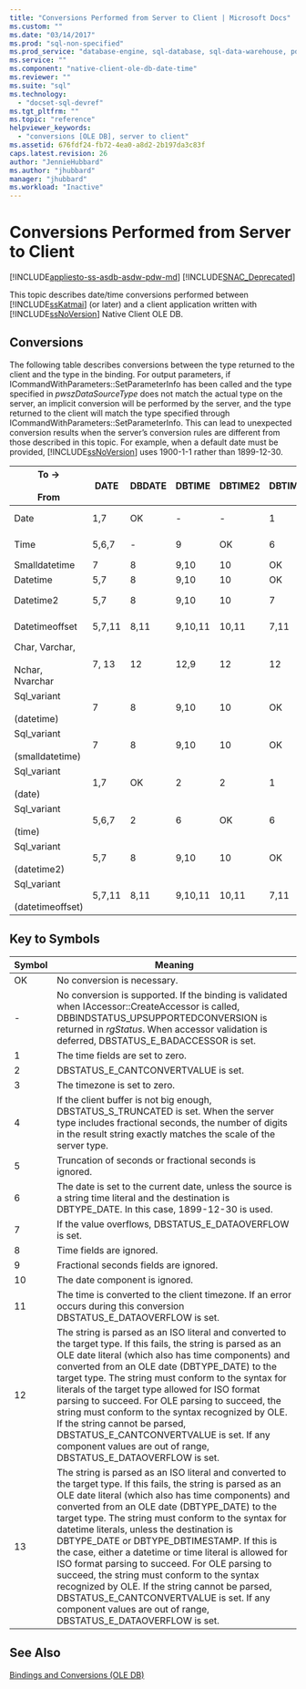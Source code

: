 ```yaml
---
title: "Conversions Performed from Server to Client | Microsoft Docs"
ms.custom: ""
ms.date: "03/14/2017"
ms.prod: "sql-non-specified"
ms.prod_service: "database-engine, sql-database, sql-data-warehouse, pdw"
ms.service: ""
ms.component: "native-client-ole-db-date-time"
ms.reviewer: ""
ms.suite: "sql"
ms.technology: 
  - "docset-sql-devref"
ms.tgt_pltfrm: ""
ms.topic: "reference"
helpviewer_keywords: 
  - "conversions [OLE DB], server to client"
ms.assetid: 676fdf24-fb72-4ea0-a8d2-2b197da3c83f
caps.latest.revision: 26
author: "JennieHubbard"
ms.author: "jhubbard"
manager: "jhubbard"
ms.workload: "Inactive"
---
```

# Conversions Performed from Server to Client
[!INCLUDE[appliesto-ss-asdb-asdw-pdw-md](../../includes/appliesto-ss-asdb-asdw-pdw-md.md)]
[!INCLUDE[SNAC_Deprecated](../../includes/snac-deprecated.md)]

  This topic describes date/time conversions performed between [!INCLUDE[ssKatmai](../../includes/sskatmai-md.md)] (or later) and a client application written with [!INCLUDE[ssNoVersion](../../includes/ssnoversion-md.md)] Native Client OLE DB.  
  
## Conversions  
 The following table describes conversions between the type returned to the client and the type in the binding. For output parameters, if ICommandWithParameters::SetParameterInfo has been called and the type specified in *pwszDataSourceType* does not match the actual type on the server, an implicit conversion will be performed by the server, and the type returned to the client will match the type specified through ICommandWithParameters::SetParameterInfo. This can lead to unexpected conversion results when the server’s conversion rules are different from those described in this topic. For example, when a default date must be provided, [!INCLUDE[ssNoVersion](../../includes/ssnoversion-md.md)] uses 1900-1-1 rather than 1899-12-30.  
  
|To -><br /><br /> From|DATE|DBDATE|DBTIME|DBTIME2|DBTIMESTAMP|DBTIMESTAMPOFFSET|FILETIME|BYTES|VARIANT|SSVARIANT|BSTR|STR|WSTR|  
|----------------------|----------|------------|------------|-------------|-----------------|-----------------------|--------------|-----------|-------------|---------------|----------|---------|----------|  
|Date|1,7|OK|-|-|1|1,3|1,7|-|OK (VT_BSTR)|OK|OK|4|4|  
|Time|5,6,7|-|9|OK|6|3,6|5,6|-|OK (VT_BSTR)|OK|OK|4|4|  
|Smalldatetime|7|8|9,10|10|OK|3|7|-|7 (VT_DATE)|OK|OK|4|4|  
|Datetime|5,7|8|9,10|10|OK|3|7|-|7 (VT_DATE)|OK|OK|4|4|  
|Datetime2|5,7|8|9,10|10|7|3|5,7|-|OK (VT_BSTR)|OK|OK|4|4|  
|Datetimeoffset|5,7,11|8,11|9,10,11|10,11|7,11|OK|5,7,11|-|OK (VT_BSTR)|OK|OK|4|4|  
|Char, Varchar,<br /><br /> Nchar, Nvarchar|7, 13|12|12,9|12|12|12|7,13|N/A|N/A|N/A|N/A|N/A|N/A|  
|Sql_variant<br /><br /> (datetime)|7|8|9,10|10|OK|3|7|-|7(VT_DATE)|OK|OK|4|4|  
|Sql_variant<br /><br /> (smalldatetime)|7|8|9,10|10|OK|3|7|-|7(VT_DATE)|OK|OK|4|4|  
|Sql_variant<br /><br /> (date)|1,7|OK|2|2|1|1,3|1,7|-|OK(VT_BSTR)|OK|OK|4|4|  
|Sql_variant<br /><br /> (time)|5,6,7|2|6|OK|6|3,6|5,6|-|OK(VT_BSTR)|OK|OK|4|4|  
|Sql_variant<br /><br /> (datetime2)|5,7|8|9,10|10|OK|3|5,7|-|OK(VT_BSTR)|OK|OK|4|4|  
|Sql_variant<br /><br /> (datetimeoffset)|5,7,11|8,11|9,10,11|10,11|7,11|OK|5,7,11|-|OK(VT_BSTR)|OK|OK|4|4|  
  
## Key to Symbols  
  
|Symbol|Meaning|  
|------------|-------------|  
|OK|No conversion is necessary.|  
|-|No conversion is supported. If the binding is validated when IAccessor::CreateAccessor is called, DBBINDSTATUS_UPSUPPORTEDCONVERSION is returned in *rgStatus*. When accessor validation is deferred, DBSTATUS_E_BADACCESSOR is set.|  
|1|The time fields are set to zero.|  
|2|DBSTATUS_E_CANTCONVERTVALUE is set.|  
|3|The timezone is set to zero.|  
|4|If the client buffer is not big enough, DBSTATUS_S_TRUNCATED is set. When the server type includes fractional seconds, the number of digits in the result string exactly matches the scale of the server type.|  
|5|Truncation of seconds or fractional seconds is ignored.|  
|6|The date is set to the current date, unless the source is a string time literal and the destination is DBTYPE_DATE. In this case, 1899-12-30 is used.|  
|7|If the value overflows, DBSTATUS_E_DATAOVERFLOW is set.|  
|8|Time fields are ignored.|  
|9|Fractional seconds fields are ignored.|  
|10|The date component is ignored.|  
|11|The time is converted to the client timezone. If an error occurs during this conversion DBSTATUS_E_DATAOVERFLOW is set.|  
|12|The string is parsed as an ISO literal and converted to the target type. If this fails, the string is parsed as an OLE date literal (which also has time components) and converted from an OLE date (DBTYPE_DATE) to the target type. The string must conform to the syntax for literals of the target type allowed for ISO format parsing to succeed. For OLE parsing to succeed, the string must conform to the syntax recognized by OLE. If the string cannot be parsed, DBSTATUS_E_CANTCONVERTVALUE is set. If any component values are out of range, DBSTATUS_E_DATAOVERFLOW is set.|  
|13|The string is parsed as an ISO literal and converted to the target type. If this fails, the string is parsed as an OLE date literal (which also has time components) and converted from an OLE date (DBTYPE_DATE) to the target type. The string must conform to the syntax for datetime literals, unless the destination is DBTYPE_DATE or DBTYPE_DBTIMESTAMP. If this is the case, either a datetime or time literal is allowed for ISO format parsing to succeed. For OLE parsing to succeed, the string must conform to the syntax recognized by OLE. If the string cannot be parsed, DBSTATUS_E_CANTCONVERTVALUE is set. If any component values are out of range, DBSTATUS_E_DATAOVERFLOW is set.|  
  
## See Also  
 [Bindings and Conversions &#40;OLE DB&#41;](../../relational-databases/native-client-ole-db-date-time/conversions-ole-db.md)  
  
  
